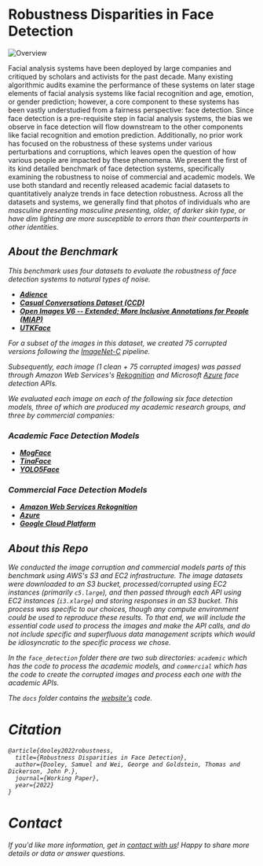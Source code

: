 # Robustness Disparities in Face Detection

![Overview](./assets/Overview.png)

Facial analysis systems have been deployed by large companies and critiqued by scholars and activists for the past decade. Many existing algorithmic audits examine the performance of these systems on later stage elements of facial analysis systems like facial recognition and age, emotion, or gender prediction; however, a core component to these systems has been vastly understudied from a fairness perspective: face detection. Since face detection is a pre-requisite step in facial analysis systems, the bias we observe in face detection will flow downstream to the other components like facial recognition and emotion prediction. Additionally, no prior work has focused on the robustness of these systems under various perturbations and corruptions, which leaves open the question of how various people are impacted by these phenomena. We present the first of its kind detailed benchmark of face detection systems, specifically examining the robustness to noise of commercial and academic models. We use both standard and recently released academic facial datasets to quantitatively analyze trends in face detection robustness. Across all the datasets and systems, we generally find that photos of individuals who are <em>masculine presenting _masculine presenting_, _older_, of _darker skin type_, or have _dim lighting_ are more susceptible to errors than their counterparts in other identities.

## About the Benchmark

This benchmark uses four datasets to evaluate the robustness of face detection systems to natural types of noise.
* **[Adience](https://talhassner.github.io/home/projects/Adience/Adience-data.html)**
* **[Casual Conversations Dataset (CCD)](https://ai.facebook.com/datasets/casual-conversations-dataset/)**
* **[Open Images V6 -- Extended; More Inclusive Annotations for People (MIAP)](https://storage.googleapis.com/openimages/web/extended.html)**
* **[UTKFace](https://susanqq.github.io/UTKFace/)**

For a subset of the images in this dataset, we created 75 corrupted versions following the [ImageNet-C](https://github.com/hendrycks/robustness) pipeline.  

Subsequently, each image (1 clean + 75 corrupted images) was passed through Amazon Web Services's [Rekognition](https://docs.aws.amazon.com/rekognition/latest/dg/API_DetectFaces.html) and Microsoft [Azure](https://westus.dev.cognitive.microsoft.com/docs/services/563879b61984550e40cbbe8d/operations/563879b61984550f30395236) face detection APIs.

We evaluated each image on each of the following six face detection models, three of which are produced my academic research groups, and three by commercial companies:

### Academic Face Detection Models
* **[MogFace](https://openaccess.thecvf.com/content/CVPR2022/papers/Liu_MogFace_Towards_a_Deeper_Appreciation_on_Face_Detection_CVPR_2022_paper.pdf)**
* **[TinaFace](https://arxiv.org/pdf/2011.13183.pdf)**
* **[YOLO5Face](https://arxiv.org/pdf/2105.12931?ref=https://githubhelp.com)**

### Commercial Face Detection Models
* **[Amazon Web Services Rekognition](https://docs.aws.amazon.com/rekognition/latest/dg/faces.html)**
* **[Azure](https://docs.microsoft.com/en-us/azure/cognitive-services/computer-vision/concept-face-detection)**
* **[Google Cloud Platform](https://cloud.google.com/vision/docs/detecting-faces)**

## About this Repo

We conducted the image corruption and commercial models parts of this benchmark using AWS's S3 and EC2 infrastructure. The image datasets were downloaded to an S3 bucket, processed/corrupted using EC2 instances (primarily `c5.large`), and then passed through each API using EC2 instances (`i3.xlarge`) and storing responses in an S3 bucket. This process was specific to our choices, though any compute environment could be used to reproduce these results. To that end, we will include the essential code used to process the images and make the API calls, and do not include specific and superfluous data management scripts which would be idiosyncratic to the specific process we chose.

In the `face_detection` folder there are two sub directories: `academic` which has the code to process the academic models, and `commercial` which has the code to create the corrupted images and process each one with the academic APIs.

The `docs` folder contains the [website's](https://dooleys.github.io/robustness) code.

# Citation
```
@article{dooley2022robustness,
  title={Robustness Disparities in Face Detection},
  author={Dooley, Samuel and Wei, George and Goldstein, Thomas and Dickerson, John P.},
  journal={Working Paper},
  year={2022}
}
```

# Contact

If you'd like more information, get in [contact with us](mailto:sdooley1@cs.umd.edu)! Happy to share more details or data or answer questions.
